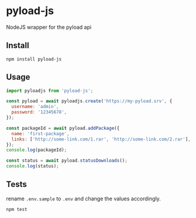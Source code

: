 # pyload-js

NodeJS wrapper for the pyload api

## Install

`npm install pyload-js`


## Usage

```javascript
import pyloadjs from 'pyload-js';

const pyload = await pyloadjs.create('https://my-pyload.srv', {
  username: 'admin',
  password: '12345678',
});

const packageId = await pyload.addPackage({
  name: 'first-package',
  links: ['http://some-link.com/1.rar', 'http://some-link.com/2.rar'],
});
console.log(packageId);

const status = await pyload.statusDownloads();
console.log(status);
```

## Tests

rename `.env.sample` to `.env` and change the values accordingly.

`npm test`

